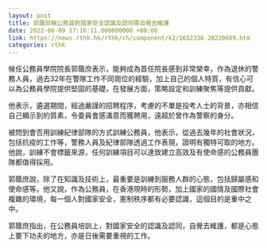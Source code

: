 ```yaml
---
layout: post
title: 郭蔭庶稱公務員對國家安全認識及認同需自覺去維護
date: 2022-06-09 17:16:11.000000000 +08:00
link: https://news.rthk.hk/rthk/ch/component/k2/1652336-20220609.htm
categories: rthk
---
```


候任公務員學院院長郭蔭庶表示，能夠成為首任院長感到非常榮幸，作為退休的警務人員，過去32年在警隊工作不同崗位的經驗，加上自己的個人特質，有信心可以為公務員學院提供堅固的基礎，在發展方面，策略設定和訓練聚焦等提供貢獻。

他表示，遴選期間，經過嚴謹的招聘程序，考慮的不單是投考人士的背景，亦相信自己顯示到的質素，令委員會感滿意而獲聘用，遠超於曾作為警察的身分。

被問到會否用訓練紀律部隊的方式訓練公務員，他表示，從過去幾年的社會狀況，包括抗疫的工作等，警務人員及紀律部隊透過工作表現，證明有獨特可取的地方。他說，訓練不會標籤來源，任何訓練項目可以達致建立高效及有使命感的公務員團隊都值得採用。

郭蔭庶說，除了在知識及技術上，最重要是訓練到服務人群的心態，包括歸屬感和使命感等。他又說，作為公務員，在香港現時的形勢，加上國家的國情及國際社會複雜的環境，每一個人對國家安全，憲制秩序都有必要認識，這個目的是重中之中。

郭蔭庶指出，在公務員培訓上，對國家安全的認識及認同，自覺去維護，都是心態上要下功夫的地方，亦是日後需要重視的工作。
